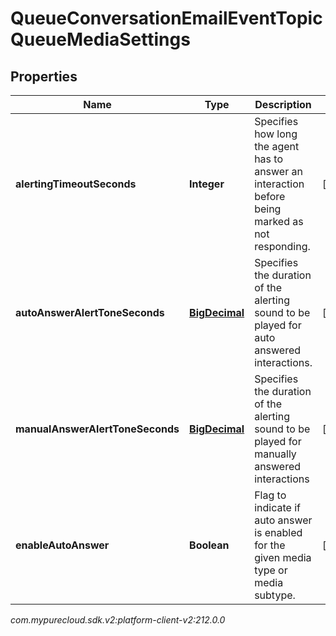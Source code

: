 # QueueConversationEmailEventTopicQueueMediaSettings


## Properties

| Name | Type | Description | Notes |
| ------------ | ------------- | ------------- | ------------- |
| **alertingTimeoutSeconds** | **Integer** | Specifies how long the agent has to answer an interaction before being marked as not responding. |  [optional] |
| **autoAnswerAlertToneSeconds** | [**BigDecimal**](BigDecimal) | Specifies the duration of the alerting sound to be played for auto answered interactions. |  [optional] |
| **manualAnswerAlertToneSeconds** | [**BigDecimal**](BigDecimal) | Specifies the duration of the alerting sound to be played for manually answered interactions |  [optional] |
| **enableAutoAnswer** | **Boolean** | Flag to indicate if auto answer is enabled for the given media type or media subtype. |  [optional] |




_com.mypurecloud.sdk.v2:platform-client-v2:212.0.0_
